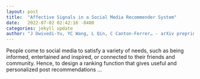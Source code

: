 ```yaml
---
layout: post
title:  "Affective Signals in a Social Media Recommender System"
date:   2022-07-02 02:42:16 -0400
categories: jekyll update
author: "J Dwivedi-Yu, YC Wang, L Qin, C Canton-Ferrer… - arXiv preprint arXiv …, 2022"
---
```

People come to social media to satisfy a variety of needs, such as being informed, entertained and inspired, or connected to their friends and community. Hence, to design a ranking function that gives useful and personalized post recommendations …
